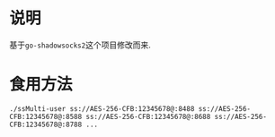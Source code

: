 # 说明

基于`go-shadowsocks2`这个项目修改而来.

# 食用方法

````shell
./ssMulti-user ss://AES-256-CFB:12345678@:8488 ss://AES-256-CFB:12345678@:8588 ss://AES-256-CFB:12345678@:8688 ss://AES-256-CFB:12345678@:8788 ...
````

